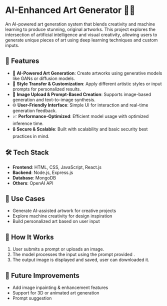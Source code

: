 
# **AI-Enhanced Art Generator 🎨🧠**

An AI-powered art generation system that blends creativity and machine learning to produce stunning, original artworks. This project explores the intersection of artificial intelligence and visual creativity, allowing users to generate unique pieces of art using deep learning techniques and custom inputs.

## 🚀 Features

* 🎨 **AI-Powered Art Generation**: Create artworks using generative models like GANs or diffusion models.
* 🧠 **Style Transfer & Customization**: Apply different artistic styles or input prompts for personalized results.
* 💾 **Image Upload & Prompt-Based Creation**: Supports image-based generation and text-to-image synthesis.
* 🌐 **User-Friendly Interface**: Simple UI for interaction and real-time generation feedback.
* 📈 **Performance-Optimized**: Efficient model usage with optimized inference time.
* 🔒 **Secure & Scalable**: Built with scalability and basic security best practices in mind.

## 🛠️ Tech Stack

* **Frontend**: HTML, CSS, JavaScript,  React.js
* **Backend**:  Node.js, Express.js
* **Database**: MongoDB
* **Others**: OpenAI API 
## 📌 Use Cases

* Generate AI-assisted artwork for creative projects
* Explore machine creativity for design inspiration
* Build personalized art based on user input





## 🧠 How It Works

1. User submits a prompt or uploads an image.
2. The model processes the input using the prompt provided .
3. The output image is displayed and saved, user can downloaded it.

## 🧪 Future Improvements

* Add image inpainting & enhancement features
* Support for 3D or animated art generation
* Prompt suggestion


